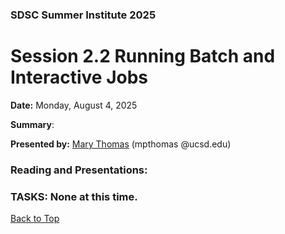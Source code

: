 ### SDSC Summer Institute 2025
# Session 2.2 Running Batch and Interactive Jobs

**Date:** Monday, August 4, 2025

**Summary**: 

**Presented by:** [Mary Thomas](https://www.sdsc.edu/~mthomas/main.html) (mpthomas @ucsd.edu)

### Reading and Presentations:

### TASKS: None at this time.

[Back to Top](#top)
